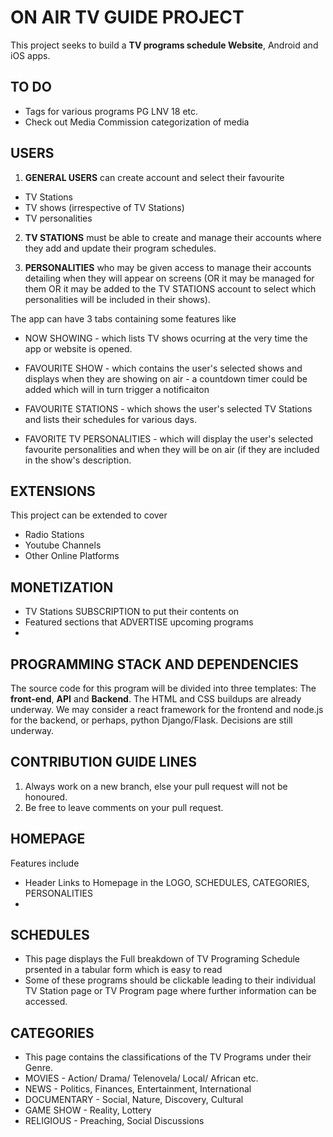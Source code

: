 # ON AIR TV GUIDE PROJECT
This project seeks to build a **TV programs schedule Website**, Android and iOS apps.


## TO DO
* Tags for various programs PG LNV 18 etc. 
* Check out Media Commission categorization of media

## USERS

1. **GENERAL USERS** can create account and select their favourite 
* TV Stations
* TV shows (irrespective of TV Stations)
* TV personalities


2. **TV STATIONS** must be able to create and manage their accounts where they add and update their program schedules. 

3. **PERSONALITIES** who may be given access to manage their accounts detailing when they will appear on screens (OR it may be managed for them OR it may be added to the TV STATIONS account to select which personalities will be included in their shows).


The app can have 3 tabs containing some features like

* NOW SHOWING - which lists TV shows ocurring at the very time the app or website is opened. 

* FAVOURITE SHOW - which contains the user's selected shows and displays when they are showing on air - a countdown timer could be added which will in turn trigger a notificaiton

* FAVOURITE STATIONS - which shows the user's selected TV Stations and lists their schedules for various days. 

* FAVORITE TV PERSONALITIES - which will display the user's selected favourite personalities and when they will be on air (if they are included in the show's description. 


## EXTENSIONS

This project can be extended to cover 
* Radio Stations
* Youtube Channels
* Other Online Platforms


## MONETIZATION

* TV Stations SUBSCRIPTION to put their contents on
* Featured sections that ADVERTISE upcoming programs
* 



## PROGRAMMING STACK AND DEPENDENCIES
The source code for this program will be divided into three templates: The **front-end**, **API** and **Backend**. The HTML and CSS buildups are already underway. We may consider a react framework for the frontend and node.js for the backend, or perhaps, python Django/Flask. Decisions are still underway.  


## CONTRIBUTION GUIDE LINES
1. Always work on a new branch, else your pull request will not be honoured. 
2. Be free to leave comments on your pull request. 


## HOMEPAGE
Features include
* Header Links to Homepage in the LOGO, SCHEDULES, CATEGORIES, PERSONALITIES
* 

## SCHEDULES
* This page displays the Full breakdown of TV Programing Schedule prsented in a tabular form which is easy to read
* Some of these programs should be clickable leading to their individual TV Station page or TV Program page where further information can be accessed. 

## CATEGORIES
* This page contains the classifications of the TV Programs under their Genre. 
* MOVIES - Action/ Drama/ Telenovela/ Local/ African etc. 
* NEWS - Politics, Finances, Entertainment, International
* DOCUMENTARY - Social, Nature, Discovery, Cultural
* GAME SHOW - Reality, Lottery
* RELIGIOUS - Preaching, Social Discussions

